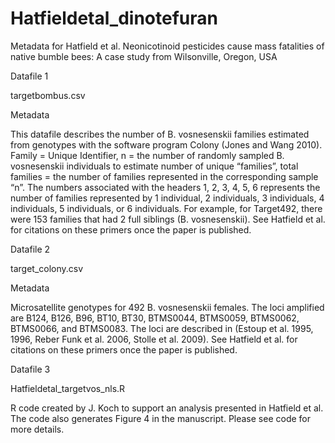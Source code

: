 # Hatfieldetal_dinotefuran

Metadata for Hatfield et al. Neonicotinoid pesticides cause mass fatalities of native bumble bees: A case study from Wilsonville, Oregon, USA

Datafile 1

targetbombus.csv 

Metadata

This datafile describes the number of B. vosnesenskii families estimated from genotypes with the software program Colony (Jones and Wang 2010). Family = Unique Identifier, n = the number of randomly sampled B. vosnesenskii individuals to estimate number of unique “families”, total families = the number of families represented in the corresponding sample “n”. The numbers associated with the headers 1, 2, 3, 4, 5, 6 represents the number of families represented by 1 individual, 2 individuals, 3 individuals, 4 individuals, 5 individuals, or 6 individuals. For example, for  Target492, there were 153 families that had 2 full siblings (B. vosnesenskii). See Hatfield et al. for citations on these primers once the paper is published.

Datafile 2

target_colony.csv

Metadata

Microsatellite genotypes for 492 B. vosnesenskii females. The loci amplified are B124, B126, B96, BT10, BT30, BTMS0044, BTMS0059, BTMS0062, BTMS0066, and BTMS0083. The loci are described in (Estoup et al. 1995, 1996, Reber Funk et al. 2006, Stolle et al. 2009). See Hatfield et al. for citations on these primers once the paper is published. 

Datafile 3

Hatfieldetal_targetvos_nls.R

R code created by J. Koch to support an analysis presented in Hatfield et al. The code also generates Figure 4 in the manuscript. Please see code for more details.
